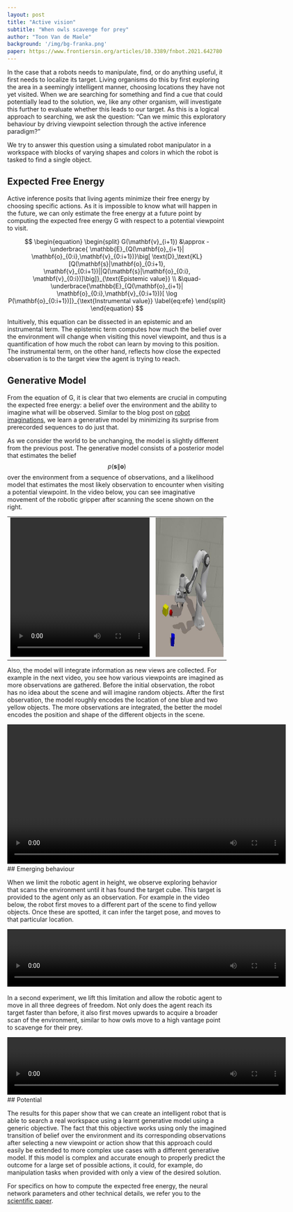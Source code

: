 ```yaml
---
layout: post
title: "Active vision"
subtitle: "When owls scavenge for prey"
author: "Toon Van de Maele"
background: '/img/bg-franka.png'
paper: https://www.frontiersin.org/articles/10.3389/fnbot.2021.642780
---
```


In the case that a robots needs to manipulate, find, or do anything useful, it first needs to localize its target. Living organisms do this by first exploring the area in a seemingly intelligent manner, choosing locations they have not yet visited. When we are searching for something and find a cue that could potentially lead to the solution, we, like any other organism, will investigate this further to evaluate whether this leads to our target. As this is a logical approach to searching, we ask the question: “Can we mimic this exploratory behaviour by driving viewpoint selection through the active inference paradigm?”

We try to answer this question using a simulated robot manipulator in a workspace with blocks of varying shapes and colors in which the robot is tasked to find a single object.


## Expected Free Energy

Active inference posits that living agents minimize their free energy by choosing specific actions. As it is impossible to know what will happen in the future, we can only estimate the free energy at a future point by computing the expected free energy G with respect to a potential viewpoint to visit.

$$
    \begin{equation}
        \begin{split}
        G(\mathbf{v}_{i+1})
        &\approx
            -\underbrace{
            \mathbb{E}_{Q(\mathbf{o}_{i+1}| \mathbf{o}_{0:i},\mathbf{v}_{0:i+1})}\big[
            \text{D}_\text{KL}[Q(\mathbf{s}|\mathbf{o}_{0:i+1}, \mathbf{v}_{0:i+1})||Q(\mathbf{s}|\mathbf{o}_{0:i}, \mathbf{v}_{0:i})]\big]}_{\text{Epistemic value}} \\
            &\quad-
            \underbrace{\mathbb{E}_{Q(\mathbf{o}_{i+1}| \mathbf{o}_{0:i},\mathbf{v}_{0:i+1})}[
            \log P(\mathbf{o}_{0:i+1})]}_{\text{Instrumental value}}
        \label{eq:efe}
        \end{split}
    \end{equation}
$$


Intuitively, this equation can be dissected in an epistemic and an instrumental term. The epistemic term computes how much the belief over the environment will change when visiting this novel viewpoint, and thus is a quantification of how much the robot can learn by moving to this position. The instrumental term, on the other hand, reflects how close the expected observation is to the target view the agent is trying to reach.

## Generative Model

From the equation of G, it is clear that two elements are crucial in computing the expected free energy: a belief over the environment and the ability to imagine what will be observed.  Similar to the blog post on [robot imaginations](https://thesmartrobot.github.io/2020/08/13/robot-navigation.html), we learn a generative model by minimizing its surprise from prerecorded sequences to do just that.

As we consider the world to be unchanging, the model is slightly different from the previous post. The generative model consists of a posterior model that estimates the belief $$ p(\mathbf{s}\|\mathbf{o}) $$ over the environment from a sequence of observations, and a likelihood model that estimates the most likely observation to encounter when visiting a potential viewpoint. In the video below, you can see imaginative movement of the robotic gripper after scanning the scene shown on the right.

<table>
<tr>
<td>
<video width="320" height="320" controls>
  <source src="/video/04_robot_imaginations.mp4" type="video/mp4">
Your browser does not support the video tag.
</video>
</td>
<td>
<img width="320" height="320" src="/img/04_scene.jpeg">
</td>
</tr>
</table>

Also, the model will integrate information as new views are collected. For example in the next video, you see how various viewpoints are imagined as more observations are gathered. Before the initial observation, the robot has no idea about the scene and will imagine random objects. After the first observation, the model roughly encodes the location of one blue and two yellow objects. The more observations are integrated, the better the model encodes the position and shape of the different objects in the scene.

<video width="640" height="320" controls>
  <source src="/video/04_reconstructions.mp4" type="video/mp4">
Your browser does not support the video tag.
</video>

<br/>
## Emerging behaviour

When we limit the robotic agent in height, we observe exploring behavior that scans the environment until it has found the target cube. This target is provided to the agent only as an observation. For example in the video below, the robot first moves to a different part of the scene to find yellow objects. Once these are spotted, it can infer the target pose, and moves to that particular location.

<video width="640" height="132" controls>
  <source src="/video/04_active_vision_2d.mp4" type="video/mp4">
Your browser does not support the video tag.
</video>

In a second experiment, we lift this limitation and allow the robotic agent to move in all three degrees of freedom. Not only does the agent reach its target faster than before, it also first moves upwards to acquire a broader scan of the environment, similar to how owls move to a high vantage point to scavenge for their prey.

<video width="640" height="132" controls>
  <source src="/video/04_active_vision.mp4" type="video/mp4">
Your browser does not support the video tag.
</video>

<br/>
## Potential

The results for this paper show that we can create an intelligent robot that is able to search a real workspace using a learnt generative model using a generic objective. The fact that this objective works using only the imagined transition of belief over the environment and its corresponding observations after selecting a new viewpoint or action show that this approach could easily be extended to more complex use cases with a different generative model. If this model is complex and accurate enough to properly predict the outcome for a large set of possible actions, it could, for example, do manipulation tasks when provided with only a view of the desired solution.

For specifics on how to compute the expected free energy, the neural network parameters and other technical details, we refer you to the [scientific paper](https://www.frontiersin.org/articles/10.3389/fnbot.2021.642780).



